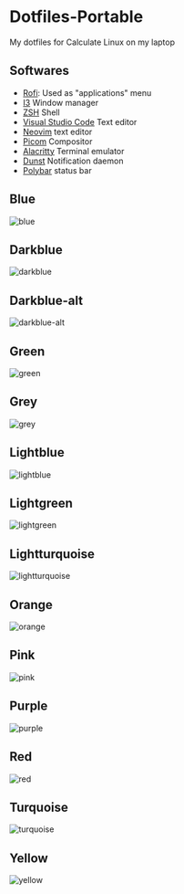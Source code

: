 # Dotfiles-Portable

My dotfiles for Calculate Linux on my laptop

## Softwares

- [Rofi](./home/.config/rofi/config): Used as "applications" menu
- [I3](./home/.config/i3/config) Window manager
- [ZSH](./home/.zshrc) Shell
- [Visual Studio Code](./home/.config/Code/User/settings.json) Text editor
- [Neovim](./home/.config/nvim/init.vim) text editor
- [Picom](./home/.config/picom/picom.conf) Compositor
- [Alacritty](home/.config/alacritty/alacritty.yml) Terminal emulator
- [Dunst](home/.config/dunst/dunstrc) Notification daemon
- [Polybar](home/.config/polybar/launch.sh) status bar

## Blue

![blue](./screenshots/blue.png)

## Darkblue

![darkblue](./screenshots/darkblue.png)

## Darkblue-alt

![darkblue-alt](./screenshots/darkblue-alt.png)

## Green

![green](./screenshots/green.png)

## Grey

![grey](./screenshots/grey.png)

## Lightblue

![lightblue](./screenshots/lightblue.png)

## Lightgreen

![lightgreen](./screenshots/lightgreen.png)

## Lightturquoise

![lightturquoise](./screenshots/lightturquoise.png)

## Orange

![orange](./screenshots/orange.png)

## Pink

![pink](./screenshots/pink.png)

## Purple

![purple](./screenshots/purple.png)

## Red

![red](./screenshots/red.png)

## Turquoise

![turquoise](./screenshots/turquoise.png)

## Yellow

![yellow](./screenshots/yellow.png)
